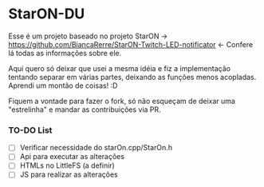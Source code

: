 # StarON-DU

Esse é um projeto baseado no projeto StarON -> https://github.com/BiancaRerre/StarON-Twitch-LED-notificator <-
Confere lá todas as informações sobre ele.

Aqui quero só deixar que usei a mesma idéia e fiz a implementação tentando separar em várias partes, deixando as funções menos acopladas. Aprendi um montão de coisas! :D

Fiquem a vontade para fazer o fork, só não esqueçam de deixar uma "estrelinha" e mandar as contribuições via PR.

### TO-DO List
- [ ] Verificar necessidade do starOn.cpp/StarOn.h
- [ ] Api para executar as alterações
- [ ] HTMLs no LittleFS (a definir)
- [ ] JS para realizar as alterações